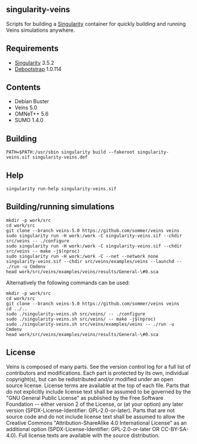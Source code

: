 singularity-veins
-----------------

Scripts for building a [Singularity][SYLABS] container for quickly building and running Veins simulations anywhere.


## Requirements ##

- [Singularity][SYLABS] 3.5.2
- [Debootstrap][DEBIAN] 1.0.114

[SYLABS]: https://sylabs.io/
[DEBIAN]: https://wiki.debian.org/Debootstrap


## Contents ##

- Debian Buster
- Veins 5.0
- OMNeT++ 5.6
- SUMO 1.4.0


## Building ##

```
PATH=$PATH:/usr/sbin singularity build --fakeroot singularity-veins.sif singularity-veins.def
```


## Help ##

```
singularity run-help singularity-veins.sif
```


## Building/running simulations ##

```
mkdir -p work/src
cd work/src
git clone --branch veins-5.0 https://github.com/sommer/veins veins
sudo singularity run -H work:/work -C singularity-veins.sif --chdir src/veins -- ./configure
sudo singularity run -H work:/work -C singularity-veins.sif --chdir src/veins -- make -j$(nproc)
sudo singularity run -H work:/work -C --net --network none singularity-veins.sif --chdir src/veins/examples/veins --launchd -- ./run -u Cmdenv
head work/src/veins/examples/veins/results/General-\#0.sca
```

Alternatively the following commands can be used:
```
mkdir -p work/src
cd work/src
git clone --branch veins-5.0 https://github.com/sommer/veins veins
cd ../..
sudo ./singularity-veins.sh src/veins/ -- ./configure
sudo ./singularity-veins.sh src/veins/ -- make -j$(nproc)
sudo ./singularity-veins.sh src/veins/examples/veins -- ./run -u Cmdenv
head work/src/veins/examples/veins/results/General-\#0.sca
```


## License ##

Veins is composed of many parts. See the version control log for a full list of
contributors and modifications. Each part is protected by its own, individual
copyright(s), but can be redistributed and/or modified under an open source
license. License terms are available at the top of each file. Parts that do not
explicitly include license text shall be assumed to be governed by the "GNU
General Public License" as published by the Free Software Foundation -- either
version 2 of the License, or (at your option) any later version
(SPDX-License-Identifier: GPL-2.0-or-later). Parts that are not source code and
do not include license text shall be assumed to allow the Creative Commons
"Attribution-ShareAlike 4.0 International License" as an additional option
(SPDX-License-Identifier: GPL-2.0-or-later OR CC-BY-SA-4.0). Full license texts
are available with the source distribution.

